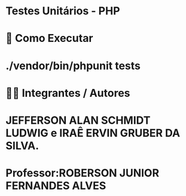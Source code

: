 # Testes Unitários - PHP  
# 🚀 Como Executar
# ./vendor/bin/phpunit tests

# 👨‍💻 Integrantes / Autores 
# JEFFERSON ALAN SCHMIDT LUDWIG e IRAÊ ERVIN GRUBER DA SILVA.

# Professor:ROBERSON JUNIOR FERNANDES ALVES
